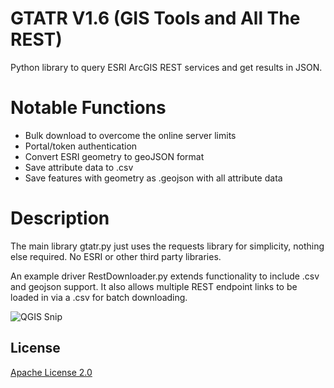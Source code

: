 # GTATR V1.6 (GIS Tools and All The REST)
Python library to query ESRI ArcGIS REST services and get results in JSON.

# Notable Functions

+ Bulk download to overcome the online server limits 
+ Portal/token authentication
+ Convert ESRI geometry to geoJSON format
+ Save attribute data to .csv
+ Save features with geometry as .geojson with all attribute data	

# Description

The main library gtatr.py just uses the requests library for simplicity, nothing else required. No ESRI or other third party libraries.

An example driver RestDownloader.py extends functionality to include .csv and geojson support. It also allows multiple REST endpoint links to be loaded in via a .csv for batch downloading.

![QGIS Snip](https://github.com/pathutto/images/blob/master/QGIS_Snip1.PNG?raw=true)

## License

[Apache License 2.0](LICENSE)
